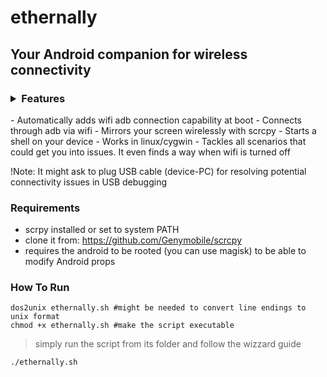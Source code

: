 # ethernally

## Your Android companion for wireless connectivity

### <details><summary>Features</summary>
<p>
- Automatically adds wifi adb connection capability at boot
- Connects through adb via wifi
- Mirrors your screen wirelessly with scrcpy
- Starts a shell on your device
- Works in linux/cygwin
- Tackles all scenarios that could get you into issues. It even finds a way when wifi is turned off
</p>
</details>

!Note:
It might ask to plug USB cable (device-PC) for resolving potential connectivity issues in USB debugging



### Requirements

- scrpy installed or set to system PATH
- clone it from: https://github.com/Genymobile/scrcpy
- requires the android to be rooted (you can use magisk) to be able to modify Android props


### How To Run
```
dos2unix ethernally.sh #might be needed to convert line endings to unix format
chmod +x ethernally.sh #make the script executable
```
>simply run the script from its folder and follow the wizzard guide
```
./ethernally.sh
```
